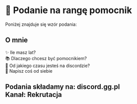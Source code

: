 <h1 align="left">👋 Podanie na rangę pomocnik</h1>


<p align="left">Poniżej znajduje się wzór podania:</p>


<h2 align="left">O mnie</h2>


<p align="left">✨ Ile masz lat?<br>📚 Dlaczego chcesz być pomocnikiem?<br>🎯 Od jakiego czasu jesteś na discordzie?<br>🎲 Napisz coś od siebie</p>


<h2 align="left">Podania składamy na: discord.gg.pl <br>Kanał: Rekrutacja</h2>

